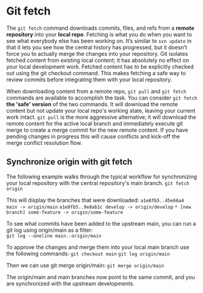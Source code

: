 # Git fetch

The `git fetch` command downloads commits, files, and refs from a **remote repository** into your **local repo**. Fetching is what you do when you want to see what everybody else has been working on. It’s similar to `svn update` in that it lets you see how the central history has progressed, but it doesn’t force you to actually merge the changes into your repository. Git isolates fetched content from existing local content; it has absolutely no effect on your local development work. Fetched content has to be explicitly checked out using the git checkout command. This makes fetching a safe way to review commits before integrating them with your local repository.

When downloading content from a remote repo, `git pull` and `git fetch` commands are available to accomplish the task. You can consider `git fetch` **the 'safe' version** of the two commands. It will download the remote content but not update your local repo's working state, leaving your current work intact. `git pull` is the more aggressive alternative; it will download the remote content for the active local branch and immediately execute git merge to create a merge commit for the new remote content. If you have pending changes in progress this will cause conflicts and kick-off the merge conflict resolution flow.

## Synchronize origin with git fetch

The following example walks through the typical workflow for synchronizing your local repository with the central repository's main branch.
`git fetch origin`

This will display the branches that were downloaded:
`a1e8fb5..45e66a4 main -> origin/main`
`a1e8fb5..9e8ab1c develop -> origin/develop`
`* [new branch] some-feature -> origin/some-feature`

To see what commits have been added to the upstream main, you can run a git log using origin/main as a filter:  
`git log --oneline main..origin/main`

To approve the changes and merge them into your local main branch use the following commands:
`git checkout main`
`git log origin/main`

Then we can use git merge origin/main:
`git merge origin/main`

The origin/main and main branches now point to the same commit, and you are synchronized with the upstream developments.
